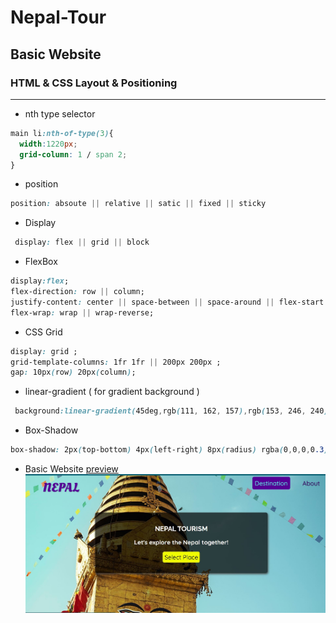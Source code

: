 # Nepal-Tour

## Basic Website

### HTML & CSS Layout & Positioning
---

- nth type selector
```css
main li:nth-of-type(3){
  width:1220px;
  grid-column: 1 / span 2;
}

```
- position 
```css
position: absoute || relative || satic || fixed || sticky
```

- Display
```css
 display: flex || grid || block
```
- FlexBox
```css
display:flex;
flex-direction: row || column;
justify-content: center || space-between || space-around || flex-start || flex-end ;
flex-wrap: wrap || wrap-reverse; 
```
- CSS Grid 
```css
display: grid ;
grid-template-columns: 1fr 1fr || 200px 200px ;
gap: 10px(row) 20px(column);
```
- linear-gradient ( for gradient background )
```css
 background:linear-gradient(45deg,rgb(111, 162, 157),rgb(153, 246, 240));
```
- Box-Shadow
```css
box-shadow: 2px(top-bottom) 4px(left-right) 8px(radius) rgba(0,0,0,0.3);
```
- Basic Website [preview](https://steady-taiyaki-c08a55.netlify.app/)
     <br><img src="images/tour1.JPG" ><br><br>

